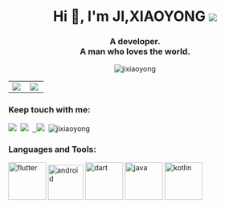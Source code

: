 ### <h1 align="center">Hi 👋, I'm JI,XIAOYONG <img src="https://img.shields.io/github/followers/jixiaoyong?style=social" /></h1>
<h3 align="center">A developer. <br/>A man who loves the world.</h3>

<p align="center"> <img src="http://github-readme-streak-stats.herokuapp.com?user=jixiaoyong&hide_border=true&date_format=%5BY.%5Dn.j" alt="jixiaoyong" /></p>


<table width="100%"  border="0" cellpadding="0" cellspacing="0" frame="void" rules="none" style="border-collapse:collapse;" bordercolor="#000000">
  <tr>
    <td align="center">
        <img align="left" src="https://github-readme-stats.vercel.app/api?username=jixiaoyong&show_icons=true&theme=default&hide=issues,contribs" />
    </td>
    <td align="center">
                <img align="left" src="https://github-readme-stats.vercel.app/api/top-langs/?username=jixiaoyong&hide=javascript,html,css,python&layout=compact" />
    </td>
  </tr>
</table>


<h3 align="left">Keep touch with me:</h3>
<p align="left">
<a href="mailto:jixiaoyong1995@gmail.com" target="_blank" rel="noopener noreferrer">
<img src="https://img.shields.io/badge/gamil-jixiaoyong1995-31aa52?logo=Gmail" /></a>
&nbsp<a href="https://jixiaoyong.github.io/" target="_blank" rel="noopener noreferrer"><img src="https://badgen.net/badge/%F0%9F%8C%90/jixiaoyong.github.io/cyan" /></a>
&nbsp<a href="https://leetcode.com/jixiaoyong/" target="_blank" rel="noopener noreferrer">
&nbsp<img src="https://img.shields.io/badge/LeetCode-jixiaoyong-ffa725?logo=LeetCode" /></a> 
&nbsp<img src="https://komarev.com/ghpvc/?username=jixiaoyong&label=Profile%20views&color=0e75b6&style=flat" alt="jixiaoyong" />
</p>

<h3 align="left">Languages and Tools:</h3>
  
<p><img src="https://s3.bmp.ovh/imgs/2022/04/23/145404445e75d358.webp" alt="flutter" width="auto" height="75"/>&nbsp<img src="https://s3.bmp.ovh/imgs/2022/04/23/97ce58509314acd3.webp" alt="android" width="auto" height="70"/>&nbsp<img src="https://s3.bmp.ovh/imgs/2022/04/23/d26f3568e7f51be1.webp" alt="dart" width="auto" height="75"/>&nbsp<img src="https://s3.bmp.ovh/imgs/2022/04/23/00f2c6fdf1695763.webp" alt="java" width="auto" height="75"/>&nbsp<img src="https://s3.bmp.ovh/imgs/2022/04/23/5f6b77b74970f139.webp" alt="kotlin" width="auto" height="75"/></p>



 


